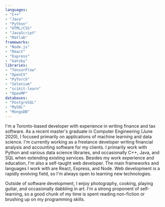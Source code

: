 ```yaml
---
languages:
- "C++"
- "Java"
- "Python"
- "HTML/CSS"
- "JavaScript"
- "Matlab"
frameworks:
- "Node.js"
- "React"
- "Express"
- "Gatsby"
libraries:
- "TensorFlow"
- "OpenCV"
- "PyTorch"
- "Selenium"
- "scikit-learn"
- "OpenMP"
databases:
- "PostgreSQL"
- "MySQL"
- "MongoDB"
---
```


I'm a Toronto-based developer with experience in writing finance and tax software. As a recent master's graduate in Computer Engineering (June 2020), I focused primarily on applications of machine learning and data science. I'm currently working as a freelance developer writing financial analysis and accounting software for my clients. I primarily work with Python and various data science libraries, and occasionally C++, Java, and SQL when extending existing services. Besides my work experience and education, I'm also a self-taught web developer. The main frameworks and languages I work with are React, Express, and Node. Web development is a rapidly evolving field, so I'm always open to learning new technologies.

Outside of software development, I enjoy photography, cooking, playing guitar, and occasionally dabbling in art. I'm a strong proponent of self-learning, so a good chunk of my time is spent reading non-fiction or brushing up on my programming skills.

<!-- skills listed in the frontmatter will be printed here -->